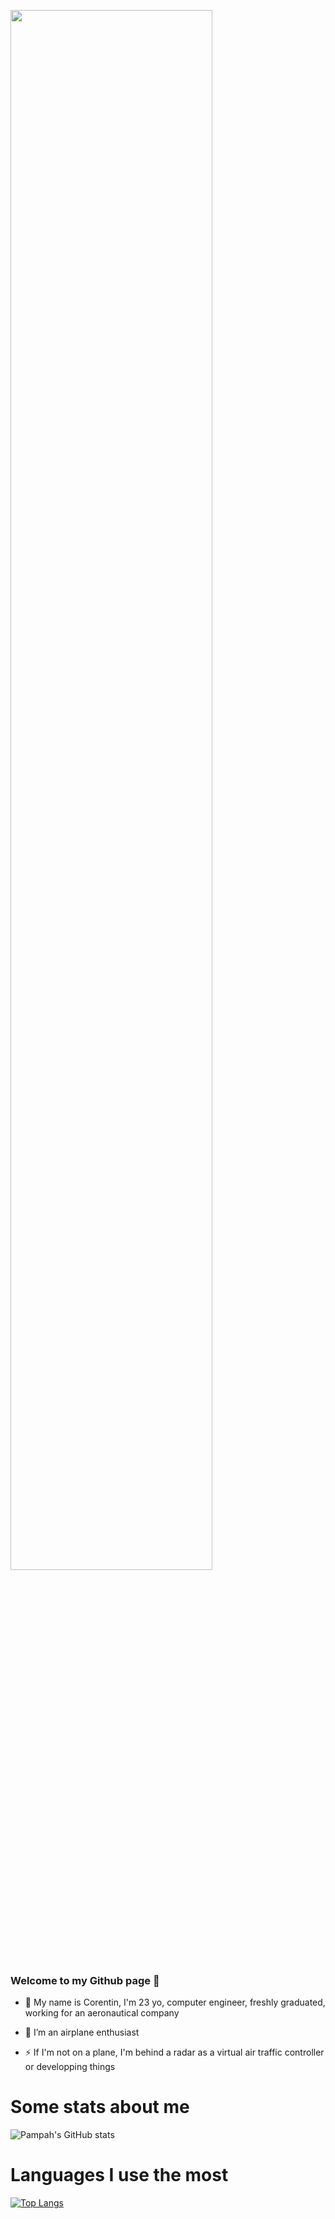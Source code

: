 
<!--
**Pampah91/Pampah91** is a ✨ _special_ ✨ repository because its `README.md` (this file) appears on your GitHub profile.

Here are some ideas to get you started:

- 🔭 I’m currently working on ...
- 🌱 I’m currently learning ...
- 👯 I’m looking to collaborate on ...
- 🤔 I’m looking for help with ...
- 💬 Ask me about ...
- 📫 How to reach me: ...
- 😄 Pronouns: ...
- ⚡ Fun fact: ...
-->

<img src="https://www.zupimages.net/up/21/32/oz3v.png" width="80%" height="auto"></img>

### Welcome to my Github page 👋



- 🔭 My name is Corentin, I'm 23 yo, computer engineer, freshly graduated, working for an aeronautical company

- 🌱 I’m an airplane enthusiast

- ⚡ If I'm not on a plane, I'm behind a radar as a virtual air traffic controller or developping things


# Some stats about me


![Pampah's GitHub stats](https://github-readme-stats.vercel.app/api?username=Pampah91&show_icons=true&theme=nord)

# Languages I use the most

[![Top Langs](https://github-readme-stats.vercel.app/api/top-langs/?username=Pampah91)](https://github.com/anuraghazra/github-readme-stats)


